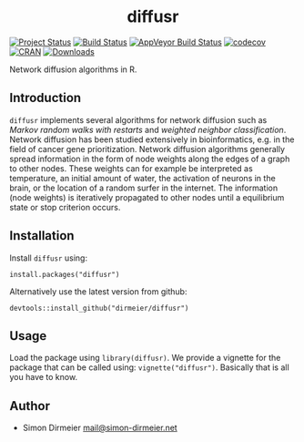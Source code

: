 <h1 align="center"> diffusr </h1>

[![Project Status](http://www.repostatus.org/badges/latest/active.svg)](http://www.repostatus.org/#active)
[![Build Status](https://travis-ci.org/dirmeier/diffusr.svg?branch=master)](https://travis-ci.org/dirmeier/diffusr)
[![AppVeyor Build Status](https://ci.appveyor.com/api/projects/status/github/dirmeier/diffusr?branch=master&svg=true)](https://ci.appveyor.com/project/dirmeier/diffusr)
[![codecov](https://codecov.io/gh/dirmeier/diffusr/branch/master/graph/badge.svg)](https://codecov.io/gh/dirmeier/diffusr)
[![CRAN](http://www.r-pkg.org/badges/version/diffusr?color=brightgreen)](https://cran.r-project.org/package=diffusr)
[![Downloads](http://cranlogs.r-pkg.org/badges/grand-total/diffusr?color=brightgreen)](https://cran.r-project.org/package=diffusr)

Network diffusion algorithms in R.

## Introduction

`diffusr` implements several algorithms for network diffusion such as *Markov random walks with restarts* and *weighted neighbor classification*. Network diffusion has been studied extensively in bioinformatics, e.g. in the field of cancer gene prioritization. Network diffusion algorithms generally spread information in the form of node weights along the edges of a graph to other nodes. These weights can for example be interpreted as temperature, an initial amount of water, the activation of neurons in the brain, or the location of a random surfer in the internet. The information (node weights) is iteratively propagated to other nodes until a equilibrium state or stop criterion occurs.

## Installation
 
Install `diffusr` using:
```{r}
install.packages("diffusr")
```

Alternatively use the latest version from github:
```{r}
devtools::install_github("dirmeier/diffusr") 
```

## Usage

Load the package using `library(diffusr)`. We provide a vignette for the package that can be called using: `vignette("diffusr")`.
Basically that is all you have to know.

## Author

* Simon Dirmeier <a href="mailto:mail@simon-dirmeier.net">mail@simon-dirmeier.net</a>
